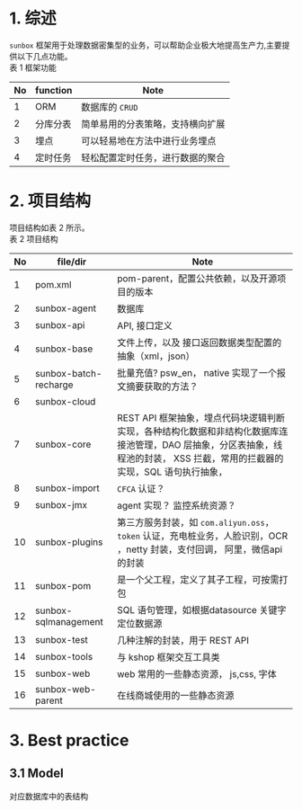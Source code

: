 # 1. 综述
 `sunbox` 框架用于处理数据密集型的业务，可以帮助企业极大地提高生产力,主要提供以下几点功能。  
表 1 框架功能

| No | function | Note |
| -- | -- | -- |
| 1 | ORM | 数据库的 `CRUD`
| 2 | 分库分表 | 简单易用的分表策略，支持横向扩展 |
| 3 | 埋点 | 可以轻易地在方法中进行业务埋点 |
| 4 | 定时任务 | 轻松配置定时任务，进行数据的聚合 |
# 2. 项目结构
项目结构如表 2 所示。  
表 2 项目结构  

| No | file/dir | Note |
| -- | -- | -- |
| 1 | pom.xml | pom-parent，配置公共依赖，以及开源项目的版本 |
| 2 | sunbox-agent | 数据库 |
| 3 | sunbox-api | API, 接口定义 |
| 4 | sunbox-base | 文件上传，以及 接口返回数据类型配置的抽象（xml，json） |
| 5 | sunbox-batch-recharge | 批量充值? psw_en， native 实现了一个报文摘要获取的方法？ |
| 6 | sunbox-cloud | |
| 7 | sunbox-core | REST API 框架抽象，埋点代码块逻辑判断实现，各种结构化数据和非结构化数据库连接池管理，DAO 层抽象，分区表抽象，线程池的封装， XSS 拦截，常用的拦截器的实现，SQL 语句执行抽象，|
| 8| sunbox-import | `CFCA` 认证？ |
| 9 | sunbox-jmx | agent 实现？ 监控系统资源？ |
| 10 | sunbox-plugins | 第三方服务封装，如 `com.aliyun.oss`， `token` 认证，充电桩业务，人脸识别，OCR ，netty 封装，支付回调， 阿里，微信api 的封装 |
| 11 | sunbox-pom | 是一个父工程，定义了其子工程，可按需打包 |
| 12 | sunbox-sqlmanagement | SQL 语句管理，如根据datasource 关键字定位数据源|
| 13 | sunbox-test | 几种注解的封装，用于 REST API |
| 14 | sunbox-tools | 与 kshop 框架交互工具类 |
| 15 | sunbox-web | web 常用的一些静态资源， js,css, 字体 |
| 16 | sunbox-web-parent | 在线商城使用的一些静态资源 |
# 3. Best practice
## 3.1 Model
对应数据库中的表结构
